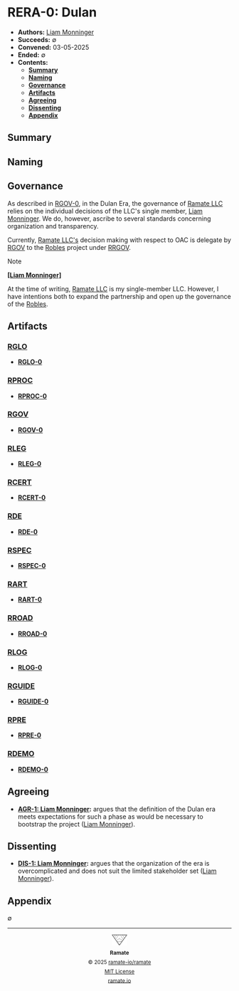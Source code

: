 # RERA-0: Dulan
- **Authors:** [Liam Monninger](mailto:liam@ramate.io)
- **Succeeds:** $\emptyset$
- **Convened:** 03-05-2025
- **Ended:** $\emptyset$
- **Contents:**
  - **[Summary](#summary)**
  - **[Naming](#naming)**
  - **[Governance](#governance)**
  - **[Artifacts](#artifacts)**
  - **[Agreeing](#agreeing)**
  - **[Dissenting](#dissenting)**
  - **[Appendix](#appendix)**

## Summary

## Naming

## Governance
As described in [RGOV-0](../../rgov/rera-000-000-000-dulan/rgov-000-000-000/README.md), in the Dulan Era, the governance of [Ramate LLC](https://www.ramate.io) relies on the individual decisions of the LLC's single member, [Liam Monninger](mailto:liam@ramate.io). We do, however, ascribe to several standards concerning organization and transparency.

Currently, [Ramate LLC's](https://www.ramate.io) decision making with respect to OAC is delegate by [RGOV](https://github.com/ramate-io/ramate/tree/main/ragov) to the [Robles](https://github.com/ramate-io/robles) project under [RRGOV](https://github.com/ramate-io/robles/tree/main/rrgov).

> [!NOTE]
>
> **[[Liam Monninger]](mailto:liam@ramate.io)**
>
> At the time of writing, [Ramate LLC](https://www.ramate.io) is my single-member LLC. However, I have intentions both to expand the partnership and open up the governance of the [Robles](https://github.com/ramate-io/robles).

## Artifacts

### [RGLO](../../rglo/rera-000-000-000-dulan/README.md)
- **[RGLO-0](../../rglo/rera-000-000-000-dulan/rglo-000-000-000/README.md)**

### [RPROC](../../rproc/rera-000-000-000-dulan/README.md)
- **[RPROC-0](../../rproc/rera-000-000-000-dulan/rproc-000-000-000/README.md)**

### [RGOV](../../rgov/rera-000-000-000-dulan/README.md)
- **[RGOV-0](../../rgov/rera-000-000-000-dulan/rgov-000-000-000/README.md)**

### [RLEG](../../rleg/rera-000-000-000-dulan/README.md)
- **[RLEG-0](../../rleg/rera-000-000-000-dulan/rleg-000-000-000/README.md)**

### [RCERT](../../rcert/rera-000-000-000-dulan/README.md)
- **[RCERT-0](../../rcert/rera-000-000-000-dulan/rcert-000-000-000/README.md)**

### [RDE](../../rde/rera-000-000-000-dulan/README.md)
- **[RDE-0](../../rde/rera-000-000-000-dulan/rde-000-000-000/README.md)**

### [RSPEC](../../rspec/rera-000-000-000-dulan/README.md)
- **[RSPEC-0](../../rspec/rera-000-000-000-dulan/rspec-000-000-000/README.md)**

### [RART](../../rart/rera-000-000-000-dulan/README.md)
- **[RART-0](../../rart/rera-000-000-000-dulan/rart-000-000-000/README.md)**

### [RROAD](../../rroad/rera-000-000-000-dulan/README.md)
- **[RROAD-0](../../rroad/rera-000-000-000-dulan/rroad-000-000-000/README.md)**

### [RLOG](../../rlog/rera-000-000-000-dulan/README.md)
- **[RLOG-0](../../rlog/rera-000-000-000-dulan/rlog-000-000-000/README.md)**

### [RGUIDE](../../rguide/rera-000-000-000-dulan/README.md)
- **[RGUIDE-0](../../rguide/rera-000-000-000-dulan/rguide-000-000-000/README.md)**

### [RPRE](../../rpre/rera-000-000-000-dulan/README.md)
- **[RPRE-0](../../rpre/rera-000-000-000-dulan/rpre-000-000-000/README.md)**

### [RDEMO](../../rdemo/rera-000-000-000-dulan/README.md)
- **[RDEMO-0](../../rdemo/rera-000-000-000-dulan/rdemo-000-000-000/README.md)**

## Agreeing
- **[AGR-1: Liam Monninger](./agreeing/agr-001-liam-monninger/README.md):** argues that the definition of the Dulan era meets expectations for such a phase as would be necessary to bootstrap the project ([Liam Monninger](mailto:liam@ramate.io)).

## Dissenting
- **[DIS-1: Liam Monninger](./dissenting/dis-001-liam-monninger/README.md):** argues that the organization of the era is overcomplicated and does not suit the limited stakeholder set ([Liam Monninger](mailto:liam@ramate.io)).

## Appendix
$\emptyset$

<!--RAMATE FOOTER: DO NOT REMOVE THIS LINE-->
---

<div align="center">
  <a href="https://github.com/ramate-io/oac">
    <picture>
      <source srcset="/assets/ramate-inverted-transparent.png" media="(prefers-color-scheme: dark)">
      <img height="24" src="/assets/ramate-transparent.png" alt="Ramate"/>
    </picture>
  </a>
  <br/>
  <sub>
    <b>Ramate</b>
    <br/>
    &copy; 2025 <a href="https://github.com/ramate-io/ramate">ramate-io/ramate</a>
    <br/>
    <a href="https://github.com/ramate-io/ramate/blob/main/LICENSE">MIT License</a>
    <br/>
    <a href="https://www.ramate.io">ramate.io</a>
  </sub>
</div>
